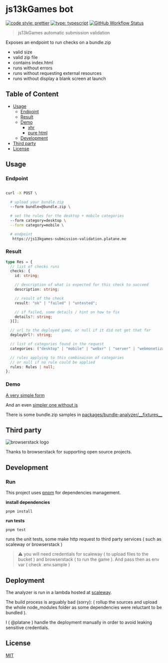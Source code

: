 # js13kGames bot

[![code style: prettier](https://img.shields.io/badge/code_style-prettier-ff69b4.svg?style=flat-square)](https://github.com/prettier/prettier) [![type: typescript](https://img.shields.io/npm/types/typescript.svg?style=flat-square)](https://github.com/microsoft/TypeScript) [![GitHub Workflow Status](https://img.shields.io/github/workflow/status/js13kGames/bot/main?style=flat-square)](https://github.com/js13kGames/bot/actions?query=workflow%3Amain)

> js13kGames automatic submission validation

Exposes an endpoint to run checks on a bundle.zip

- valid size
- valid zip file
- contains index.html
- runs without errors
- runs without requesting external resources
- runs without display a blank screen at launch

## Table of Content

- [Usage](#Usage)
  - [Endpoint](#Endpoint)
  - [Result](#Result)
  - [Demo](#Demo)
    - [xhr](https://js13kgames.github.io/bot/demo-xhr.html)
    - [pure html](https://js13kgames.github.io/bot/demo-pure-html.html)
  - [Development](#Development)
- [Third party](#Third-party)
- [License](#License)

## Usage

### Endpoint

```sh

curl -X POST \

  # upload your bundle.zip
  --form bundle=@bundle.zip \

  # set the rules for the desktop + mobile categories
  --form category=desktop \
  --form category=mobile \

  # endpoint
   https://js13kgames-submission-validation.platane.me
```

### Result

```typescript
type Res = {
  // list of checks runs
  checks: {
    id: string;

    // description of what is expected for this check to succeed
    description: string;

    // result of the check
    result: "ok" | "failed" | "untested";

    // if failed, some details / hint on how to fix
    details?: string;
  }[];

  // url to the deployed game, or null if it did not get that far
  deployUrl?: string;

  // list of categories found in the request
  categories: ("desktop" | "mobile" | "webxr" | "server" | "webmonetization")[];

  // rules applying to this combinaison of categories
  // or null if no rule could be applied
  rules: Rules | null;
};
```

### Demo

[A very simple form](https://js13kgames.github.io/bot/demo-xhr.html)

And an even [simpler one without js](https://js13kgames.github.io/bot/demo-pure-html.html)

There is some bundle.zip samples in [packages/bundle-analyzer/\_\_fixtures\_\_](packages/bundle-analyzer/__fixtures__)

## Third party

![browserstack logo](https://d2ogrdw2mh0rsl.cloudfront.net/production/images/static/header/header-logo.svg)

Thanks to browserstack for supporting open source projects.

## Development

### Run

This project uses [pnpm](https://pnpm.io) for dependencies management.

**install dependencies**

`pnpm install`

**run tests**

`pnpm test`

runs the unit tests, some make http request to third party services ( such as scaleway or browserstack )

> ⚠️ you will need credentials for scaleway ( to upload files to the bucket ) and browserstack ( to run the game ). And pass then as env var ( check .env.sample )

## Deployment

The analyzer is run in a lambda hosted at [scaleway](https://www.scaleway.com).

The build process is arguably bad (sorry): ( rollup the sources and upload the whole node_modules folder as some dependencies were reluctant to be bundled ).

I ( @platane ) handle the deployment manually in order to avoid leaking sensitive credentials.

## License

[MIT](./license)
